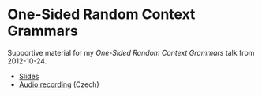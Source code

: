 One-Sided Random Context Grammars
=================================

Supportive material for my *One-Sided Random Context Grammars* talk from 2012-10-24.

* [Slides](https://github.com/s3rvac/talks/raw/master/2012-10-24-One-Sided-Random-Context-Grammars/slides.pdf)
* [Audio recording](https://talks.petrzemek.net/Petr-Zemek_-_2012-10-24_-_OSRCG.mp3) (Czech)
